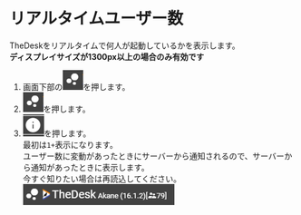 # リアルタイムユーザー数
TheDeskをリアルタイムで何人が起動しているかを表示します。  
__ディスプレイサイズが1300px以上の場合のみ有効です__  
1. 画面下部の![tool5](/media/tool5.png)を押します。  
1. ![tool5](/media/tool5.png)を押します。  
1. ![tool6](/media/tool6.png)を押します。  
最初は`1+`表示になります。  
ユーザー数に変動があったときにサーバーから通知されるので、サーバーから通知があったときに表示します。  
今すぐ知りたい場合は再読込してください。  
![tool4](/media/tool4.png)  
